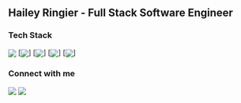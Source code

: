 

## Hailey Ringier - Full Stack Software Engineer


### Tech Stack

<img align="center" atl="react" src="https://img.shields.io/badge/React-20232A?style=for-the-badge&logo=react&logoColor=61DAFB"/>
[<img align="center" atl="material-ui" src="https://img.shields.io/badge/Material--UI-0081CB?style=for-the-badge&logo=material-ui&logoColor=white"/>]
[<img align="center" atl="ruby" src="https://img.shields.io/badge/Ruby-CC342D?style=for-the-badge&logo=ruby&logoColor=white"/>]
[<img align="center" atl="JS" src="https://img.shields.io/badge/JavaScript-323330?style=for-the-badge&logo=javascript&logoColor=F7DF1E"/>]
[<img align="center" atl="HTML" src="https://img.shields.io/badge/HTML5-E34F26?style=for-the-badge&logo=html5&logoColor=white"/>]



### Connect with me

[<img align="center" atl="linkedin" src="https://img.shields.io/badge/linkedin-%230077B5.svg?&style=for-the-badge&logo=linkedin&logoColor=white"/>][LinkedIn]
[<img align="center" atl="youtube" src="https://img.shields.io/badge/YouTube-FF0000?style=for-the-badge&logo=youtube&logoColor=white"/>][Youtube]
  
[LinkedIn]:https://www.linkedin.com/in/hailey-ringier/
[Youtube]:https://www.youtube.com/channel/UCv8YpacxVgL9ShVduwb3Blg?view_as=subscriber


